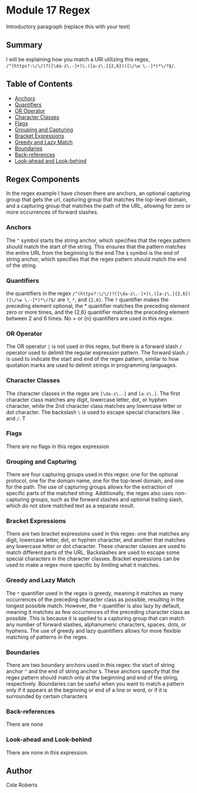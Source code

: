 # Module 17 Regex

Introductory paragraph (replace this with your text)

## Summary

I will be explaining how you match a URl utilizing this regex, `/^(https?:\/\/)?([\da-z\.-]+)\.([a-z\.]{2,6})([\/\w \.-]*)*\/?$/`. 
## Table of Contents

- [Anchors](#anchors)
- [Quantifiers](#quantifiers)
- [OR Operator](#or-operator)
- [Character Classes](#character-classes)
- [Flags](#flags)
- [Grouping and Capturing](#grouping-and-capturing)
- [Bracket Expressions](#bracket-expressions)
- [Greedy and Lazy Match](#greedy-and-lazy-match)
- [Boundaries](#boundaries)
- [Back-references](#back-references)
- [Look-ahead and Look-behind](#look-ahead-and-look-behind)

## Regex Components
In the regex example I have chosen there are anchors, an optional capturing group that gets the url, capturing group that matches the top-level domain, and a capturing group that matches the path of the URL, allowing for zero or more occurrences of forward slashes. 
### Anchors
The `^` symbol starts the string anchor, which specifies that the regex pattern should match the start of the string. This ensures that the pattern matches the entire URL from the beginning to the end.The `$` symbol is the end of string anchor, which specifies that the regex pattern should match the end of the string.
### Quantifiers
the quantifiers in the regex `/^(https?:\/\/)?([\da-z\.-]+)\.([a-z\.]{2,6})([\/\w \.-]*)*\/?$/` are `?`, `*`, and `{2,6}`. The `?` quantifier makes the preceding element optional, the * quantifier matches the preceding element zero or more times, and the {2,6} quantifier matches the preceding element between 2 and 6 times. No + or {n} quantifiers are used in this regex.
### OR Operator
The OR operator `|` is not used in this regex, but there is a forward slash `/` operator used to delimit the regular expression pattern. The forward slash `/` is used to indicate the start and end of the regex pattern, similar to how quotation marks are used to delimit strings in programming languages.
### Character Classes
The character classes in the regex are `[\da-z\.-]` and `[a-z\.]`. The first character class matches any digit, lowercase letter, dot, or hyphen character, while the 2nd character class matches any lowercase letter or dot character. The backslash `\` is used to escape special characters like `.` and `/`. T
### Flags
There are no flags in this regex expression
### Grouping and Capturing
There are four capturing groups used in this regex: one for the optional protocol, one for the domain name, one for the top-level domain, and one for the path. The use of capturing groups allows for the extraction of specific parts of the matched string. Additionally, the regex also uses non-capturing groups, such as the forward slashes and optional trailing slash, which do not store matched text as a separate result.
### Bracket Expressions
There are two bracket expressions used in this regex: one that matches any digit, lowercase letter, dot, or hyphen character, and another that matches any lowercase letter or dot character. These character classes are used to match different parts of the URL. Backslashes are used to escape some special characters in the character classes. Bracket expressions can be used to make a regex more specific by limiting what it matches.
### Greedy and Lazy Match
The `*` quantifier used in the regex is greedy, meaning it matches as many occurrences of the preceding character class as possible, resulting in the longest possible match. However, the `*` quantifier is also lazy by default, meaning it matches as few occurrences of the preceding character class as possible. This is because it is applied to a capturing group that can match any number of forward slashes, alphanumeric characters, spaces, dots, or hyphens. The use of greedy and lazy quantifiers allows for more flexible matching of patterns in the regex.
### Boundaries
There are two boundary anchors used in this regex: the start of string anchor `^` and the end of string anchor `$`. These anchors specify that the regex pattern should match only at the beginning and end of the string, respectively. Boundaries can be useful when you want to match a pattern only if it appears at the beginning or end of a line or word, or if it is surrounded by certain characters.
### Back-references
There are none
### Look-ahead and Look-behind
There are none in this expression. 
## Author
Cole Roberts
